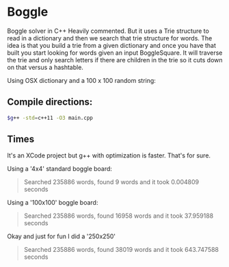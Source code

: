 # Boggle
Boggle solver in C++
Heavily commented. But it uses a Trie structure to read in a dictionary and then we search that trie structure for words. 
The idea is that you build a trie from a given dictionary and once you have that built you start looking for words given an input BoggleSquare. It will traverse the trie and only search letters if there are children in the trie so it cuts down on that versus a hashtable. 


Using OSX dictionary and a 100 x 100 random string:

## Compile directions: 
```sh 
$g++ -std=c++11 -O3 main.cpp
```

## Times
It's an XCode project but g++ with optimization is faster. That's for sure.



Using a '4x4' standard boggle board:

>Searched 235886 words, found 9 words and it took 0.004809 seconds

Using a '100x100' boggle board:

>Searched 235886 words, found 16958 words and it took 37.959188 seconds


Okay and just for fun I did a '250x250'

>Searched 235886 words, found 38019 words and it took 643.747588 seconds





